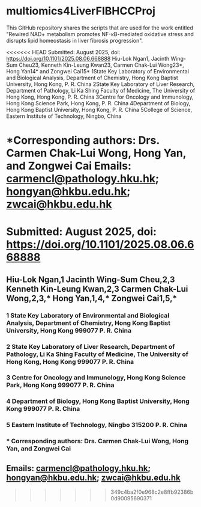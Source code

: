 # multiomics4LiverFIBHCCProj
This GitHub repository shares the scripts that are used for the work entitled "Rewired NAD+ metabolism promotes NF-κB-mediated oxidative stress and disrupts lipid homeostasis in liver fibrosis progression".

<<<<<<< HEAD
Submitted: August 2025, doi: https://doi.org/10.1101/2025.08.06.668888
Hiu-Lok Ngan1, Jacinth Wing-Sum Cheu23, Kenneth Kin-Leung Kwan23, Carmen Chak-Lui Wong23*, Hong Yan14* and Zongwei Cai15*
1State Key Laboratory of Environmental and Biological Analysis, Department of Chemistry, Hong Kong Baptist University, Hong Kong, P. R. China
2State Key Laboratory of Liver Research, Department of Pathology, Li Ka Shing Faculty of Medicine, The University of Hong Kong, Hong Kong, P. R. China
3Centre for Oncology and Immunology, Hong Kong Science Park, Hong Kong, P. R. China
4Department of Biology, Hong Kong Baptist University, Hong Kong, P. R. China
5College of Science, Eastern Institute of Technology, Ningbo, China

*Corresponding authors: Drs. Carmen Chak-Lui Wong, Hong Yan, and Zongwei Cai
Emails: carmencl@pathology.hku.hk; hongyan@hkbu.edu.hk; zwcai@hkbu.edu.hk
=======
# Submitted: August 2025, doi: https://doi.org/10.1101/2025.08.06.668888
## Hiu-Lok Ngan,1 Jacinth Wing-Sum Cheu,2,3 Kenneth Kin-Leung Kwan,2,3 Carmen Chak-Lui Wong,2,3,* Hong Yan,1,4,* Zongwei Cai1,5,*
### 1 State Key Laboratory of Environmental and Biological Analysis, Department of Chemistry, Hong Kong Baptist University, Hong Kong 999077 P. R. China
### 2 State Key Laboratory of Liver Research, Department of Pathology, Li Ka Shing Faculty of Medicine, The University of Hong Kong, Hong Kong 999077 P. R. China
### 3 Centre for Oncology and Immunology, Hong Kong Science Park, Hong Kong 999077 P. R. China
### 4 Department of Biology, Hong Kong Baptist University, Hong Kong 999077 P. R. China
### 5 Eastern Institute of Technology, Ningbo 315200 P. R. China
### * Corresponding authors: Drs. Carmen Chak-Lui Wong, Hong Yan, and Zongwei Cai
## Emails: carmencl@pathology.hku.hk; hongyan@hkbu.edu.hk; zwcai@hkbu.edu.hk
>>>>>>> 349c4ba2f0e968c2e8ffb92386b0d90095690371
